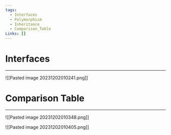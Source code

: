 ```yaml
---
tags:
  - Interfaces
  - Polymorphism
  - Inheritance
  - Comparison_Table
Links: []
---
```


# Interfaces
---
![[Pasted image 20231202010241.png]]


# Comparison Table
---
![[Pasted image 20231202010348.png]]

![[Pasted image 20231202010405.png]]









